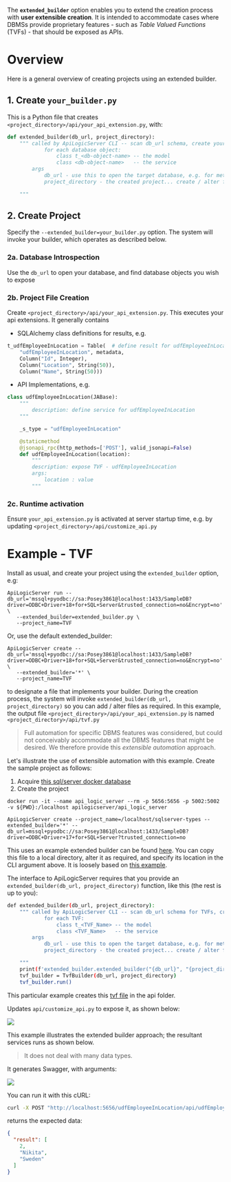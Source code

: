 The **`extended_builder`** option enables you to extend the creation process with **user extensible creation**. It is intended to accommodate cases where DBMSs provide proprietary features - such as _Table Valued Functions_ (TVFs) - that should be exposed as APIs.

# Overview

Here is a general overview of creating projects using an extended builder.


## 1. Create `your_builder.py`

This is a Python file that creates `<project_directory>/api/your_api_extension.py`, with:

```python
def extended_builder(db_url, project_directory):
    """ called by ApiLogicServer CLI -- scan db_url schema, create your_api_extension.py
            for each database object:
                class t_<db-object-name> -- the model
                class <db-object-name>   -- the service
        args
            db_url - use this to open the target database, e.g. for meta data
            project_directory - the created project... create / alter files here

    """
```

## 2. Create Project

Specify the `--extended_builder=your_builder.py` option.  The system will invoke your builder, which operates as described below.

### 2a. Database Introspection

Use the `db_url` to open your database, and find database objects you wish to expose

### 2b. Project File Creation

Create `<project_directory>/api/your_api_extension.py`.  This executes your api extensions.  It generally contains

* SQLAlchemy class definitions for results, e.g.

```python
t_udfEmployeeInLocation = Table(  # define result for udfEmployeeInLocation
	"udfEmployeeInLocation", metadata,
	Column("Id", Integer),
	Column("Location", String(50)),
	Column("Name", String(50)))
```

* API Implementations, e.g.

```python
class udfEmployeeInLocation(JABase):
	"""
		description: define service for udfEmployeeInLocation
	"""

	_s_type = "udfEmployeeInLocation"

	@staticmethod
	@jsonapi_rpc(http_methods=['POST'], valid_jsonapi=False)
	def udfEmployeeInLocation(location):
		"""
		description: expose TVF - udfEmployeeInLocation
		args:
			location : value
		"""
```

### 2c. Runtime activation

Ensure `your_api_extension.py` is activated at server startup time, e.g. by updating `<project_directory>/api/customize_api.py`


# Example - TVF

Install as usual, and create your project using the `extended_builder` option, e.g:

```
ApiLogicServer run --db_url='mssql+pyodbc://sa:Posey3861@localhost:1433/SampleDB?driver=ODBC+Driver+18+for+SQL+Server&trusted_connection=no&Encrypt=no' \
   --extended_builder=extended_builder.py \
   --project_name=TVF
```

Or, use the default extended_builder:

```
ApiLogicServer create --db_url='mssql+pyodbc://sa:Posey3861@localhost:1433/SampleDB?driver=ODBC+Driver+18+for+SQL+Server&trusted_connection=no&Encrypt=no' \
   --extended_builder='*' \
   --project_name=TVF
```

to designate a file that implements your builder. During the creation process, the system will invoke `extended_builder(db_url, project_directory)` so you can add / alter files as required.  In this example, the output file `<project_directory>/api/your_api_extension.py` is named `<project_directory>/api/tvf.py`

> Full automation for specific DBMS features was considered, but could not conceivably accommodate all the DBMS features that might be desired. We therefore provide this _extensible automation_ approach.

Let's illustrate the use of extensible automation with this example.  Create the sample project as follows:

1.  Acquire [this sql/server docker database](Database-Connectivity.md#northwind-sqlserver-docker.md)
2.  Create the project

```
docker run -it --name api_logic_server --rm -p 5656:5656 -p 5002:5002 -v ${PWD}:/localhost apilogicserver/api_logic_server

ApiLogicServer create --project_name=/localhost/sqlserver-types --extended_builder='*' --db_url=mssql+pyodbc://sa:Posey3861@localhost:1433/SampleDB?driver=ODBC+Driver+17+for+SQL+Server?trusted_connection=no
```

This uses an example extended builder can be found [here](https://github.com/valhuber/ApiLogicServer/blob/main/api_logic_server_cli/extended_builder.py). You can copy this file to a local directory, alter it as required, and specify its location in the CLI argument above. It is loosely based on [this example](https://gist.github.com/thomaxxl/f8cff63a80979b4a4da70fd835ec2b99).

The interface to ApiLogicServer requires that you provide an `extended_builder(db_url, project_directory)` function, like this (the rest is up to you):

```bash
def extended_builder(db_url, project_directory):
    """ called by ApiLogicServer CLI -- scan db_url schema for TVFs, create api/tvf.py
            for each TVF:
                class t_<TVF_Name> -- the model
                class <TVF_Name>   -- the service
        args
            db_url - use this to open the target database, e.g. for meta data
            project_directory - the created project... create / alter files here

    """
    print(f'extended_builder.extended_builder("{db_url}", "{project_directory}"')
    tvf_builder = TvfBuilder(db_url, project_directory)
    tvf_builder.run()
```

This particular example creates this [tvf file](https://github.com/valhuber/ApiLogicServer/blob/main/examples/tvf.txt) in the api folder.

Updates `api/customize_api.py` to expose it, as shown below:

![](https://github.com/valhuber/apilogicserver/wiki/images/extended_builder/activate.png?raw=true)


This example illustrates the extended builder approach; the resultant services runs as shown below.

> It does not deal with many data types.

It generates Swagger, with arguments:

![](https://github.com/valhuber/apilogicserver/wiki/images/extended_builder/swagger.png?raw=true)

You can run it with this cURL:

```bash
curl -X POST "http://localhost:5656/udfEmployeeInLocation/api/udfEmployeeInLocation" -H  "accept: application/vnd.api+json" -H  "Content-Type: application/json" -d "{  \"location\": \"Sweden\"}"
```

returns the expected data:

```json
{
  "result": [
    2,
    "Nikita",
    "Sweden"
  ]
}
```
